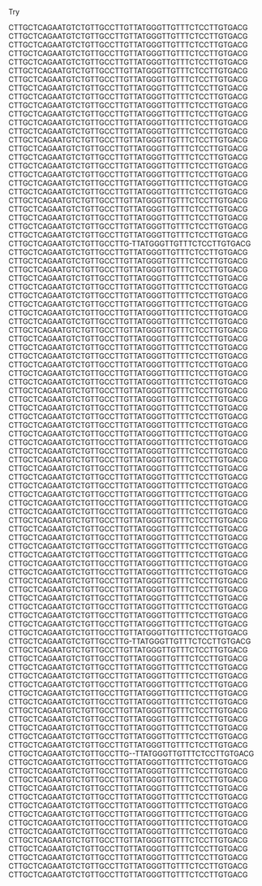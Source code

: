 Try

CTTGCTCAGAATGTCTGTTGCCTTGTTATGGGTTGTTTCTCCTTGTGACG	
CTTGCTCAGAATGTCTGTTGCCTTGTTATGGGTTGTTTCTCCTTGTGACG	
CTTGCTCAGAATGTCTGTTGCCTTGTTATGGGTTGTTTCTCCTTGTGACG	
CTTGCTCAGAATGTCTGTTGCCTTGTTATGGGTTGTTTCTCCTTGTGACG	
CTTGCTCAGAATGTCTGTTGCCTTGTTATGGGTTGTTTCTCCTTGTGACG	
CTTGCTCAGAATGTCTGTTGCCTTGTTATGGGTTGTTTCTCCTTGTGACG	
CTTGCTCAGAATGTCTGTTGCCTTGTTATGGGTTGTTTCTCCTTGTGACG	
CTTGCTCAGAATGTCTGTTGCCTTGTTATGGGTTGTTTCTCCTTGTGACG	
CTTGCTCAGAATGTCTGTTGCCTTGTTATGGGTTGTTTCTCCTTGTGACG	
CTTGCTCAGAATGTCTGTTGCCTTGTTATGGGTTGTTTCTCCTTGTGACG	
CTTGCTCAGAATGTCTGTTGCCTTGTTATGGGTTGTTTCTCCTTGTGACG	
CTTGCTCAGAATGTCTGTTGCCTTGTTATGGGTTGTTTCTCCTTGTGACG	
CTTGCTCAGAATGTCTGTTGCCTTGTTATGGGTTGTTTCTCCTTGTGACG	
CTTGCTCAGAATGTCTGTTGCCTTGTTATGGGTTGTTTCTCCTTGTGACG	
CTTGCTCAGAATGTCTGTTGCCTTGTTATGGGTTGTTTCTCCTTGTGACG	
CTTGCTCAGAATGTCTGTTGCCTTGTTATGGGTTGTTTCTCCTTGTGACG	
CTTGCTCAGAATGTCTGTTGCCTTGTTATGGGTTGTTTCTCCTTGTGACG	
CTTGCTCAGAATGTCTGTTGCCTTGTTATGGGTTGTTTCTCCTTGTGACG	
CTTGCTCAGAATGTCTGTTGCCTTGTTATGGGTTGTTTCTCCTTGTGACG	
CTTGCTCAGAATGTCTGTTGCCTTGTTATGGGTTGTTTCTCCTTGTGACG	
CTTGCTCAGAATGTCTGTTGCCTTGTTATGGGTTGTTTCTCCTTGTGACG	
CTTGCTCAGAATGTCTGTTGCCTTGTTATGGGTTGTTTCTCCTTGTGACG	
CTTGCTCAGAATGTCTGTTGCCTTGTTATGGGTTGTTTCTCCTTGTGACG	
CTTGCTCAGAATGTCTGTTGCCTTGTTATGGGTTGTTTCTCCTTGTGACG	
CTTGCTCAGAATGTCTGTTGCCTTGTTATGGGTTGTTTCTCCTTGTGACG	
CTTGCTCAGAATGTCTGTTGCCTTG-TTATGGGTTGTTTCTCCTTGTGACG	
CTTGCTCAGAATGTCTGTTGCCTTGTTATGGGTTGTTTCTCCTTGTGACG	
CTTGCTCAGAATGTCTGTTGCCTTGTTATGGGTTGTTTCTCCTTGTGACG	
CTTGCTCAGAATGTCTGTTGCCTTGTTATGGGTTGTTTCTCCTTGTGACG	
CTTGCTCAGAATGTCTGTTGCCTTGTTATGGGTTGTTTCTCCTTGTGACG	
CTTGCTCAGAATGTCTGTTGCCTTGTTATGGGTTGTTTCTCCTTGTGACG	
CTTGCTCAGAATGTCTGTTGCCTTGTTATGGGTTGTTTCTCCTTGTGACG	
CTTGCTCAGAATGTCTGTTGCCTTGTTATGGGTTGTTTCTCCTTGTGACG	
CTTGCTCAGAATGTCTGTTGCCTTGTTATGGGTTGTTTCTCCTTGTGACG	
CTTGCTCAGAATGTCTGTTGCCTTGTTATGGGTTGTTTCTCCTTGTGACG	
CTTGCTCAGAATGTCTGTTGCCTTGTTATGGGTTGTTTCTCCTTGTGACG	
CTTGCTCAGAATGTCTGTTGCCTTGTTATGGGTTGTTTCTCCTTGTGACG	
CTTGCTCAGAATGTCTGTTGCCTTGTTATGGGTTGTTTCTCCTTGTGACG	
CTTGCTCAGAATGTCTGTTGCCTTGTTATGGGTTGTTTCTCCTTGTGACG	
CTTGCTCAGAATGTCTGTTGCCTTGTTATGGGTTGTTTCTCCTTGTGACG	
CTTGCTCAGAATGTCTGTTGCCTTGTTATGGGTTGTTTCTCCTTGTGACG	
CTTGCTCAGAATGTCTGTTGCCTTGTTATGGGTTGTTTCTCCTTGTGACG	
CTTGCTCAGAATGTCTGTTGCCTTGTTATGGGTTGTTTCTCCTTGTGACG	
CTTGCTCAGAATGTCTGTTGCCTTGTTATGGGTTGTTTCTCCTTGTGACG	
CTTGCTCAGAATGTCTGTTGCCTTGTTATGGGTTGTTTCTCCTTGTGACG	
CTTGCTCAGAATGTCTGTTGCCTTGTTATGGGTTGTTTCTCCTTGTGACG	
CTTGCTCAGAATGTCTGTTGCCTTGTTATGGGTTGTTTCTCCTTGTGACG	
CTTGCTCAGAATGTCTGTTGCCTTGTTATGGGTTGTTTCTCCTTGTGACG	
CTTGCTCAGAATGTCTGTTGCCTTGTTATGGGTTGTTTCTCCTTGTGACG	
CTTGCTCAGAATGTCTGTTGCCTTGTTATGGGTTGTTTCTCCTTGTGACG	
CTTGCTCAGAATGTCTGTTGCCTTGTTATGGGTTGTTTCTCCTTGTGACG	
CTTGCTCAGAATGTCTGTTGCCTTGTTATGGGTTGTTTCTCCTTGTGACG	
CTTGCTCAGAATGTCTGTTGCCTTGTTATGGGTTGTTTCTCCTTGTGACG	
CTTGCTCAGAATGTCTGTTGCCTTGTTATGGGTTGTTTCTCCTTGTGACG	
CTTGCTCAGAATGTCTGTTGCCTTGTTATGGGTTGTTTCTCCTTGTGACG	
CTTGCTCAGAATGTCTGTTGCCTTGTTATGGGTTGTTTCTCCTTGTGACG	
CTTGCTCAGAATGTCTGTTGCCTTGTTATGGGTTGTTTCTCCTTGTGACG	
CTTGCTCAGAATGTCTGTTGCCTTGTTATGGGTTGTTTCTCCTTGTGACG	
CTTGCTCAGAATGTCTGTTGCCTTGTTATGGGTTGTTTCTCCTTGTGACG	
CTTGCTCAGAATGTCTGTTGCCTTGTTATGGGTTGTTTCTCCTTGTGACG	
CTTGCTCAGAATGTCTGTTGCCTTGTTATGGGTTGTTTCTCCTTGTGACG	
CTTGCTCAGAATGTCTGTTGCCTTGTTATGGGTTGTTTCTCCTTGTGACG	
CTTGCTCAGAATGTCTGTTGCCTTGTTATGGGTTGTTTCTCCTTGTGACG	
CTTGCTCAGAATGTCTGTTGCCTTGTTATGGGTTGTTTCTCCTTGTGACG	
CTTGCTCAGAATGTCTGTTGCCTTGTTATGGGTTGTTTCTCCTTGTGACG	
CTTGCTCAGAATGTCTGTTGCCTTGTTATGGGTTGTTTCTCCTTGTGACG	
CTTGCTCAGAATGTCTGTTGCCTTGTTATGGGTTGTTTCTCCTTGTGACG	
CTTGCTCAGAATGTCTGTTGCCTTGTTATGGGTTGTTTCTCCTTGTGACG	
CTTGCTCAGAATGTCTGTTGCCTTGTTATGGGTTGTTTCTCCTTGTGACG	
CTTGCTCAGAATGTCTGTTGCCTTGTTATGGGTTGTTTCTCCTTGTGACG	
CTTGCTCAGAATGTCTGTTGCCTTGTTATGGGTTGTTTCTCCTTGTGACG	
CTTGCTCAGAATGTCTGTTGCCTTG-TTATGGGTTGTTTCTCCTTGTGACG	
CTTGCTCAGAATGTCTGTTGCCTTGTTATGGGTTGTTTCTCCTTGTGACG	
CTTGCTCAGAATGTCTGTTGCCTTGTTATGGGTTGTTTCTCCTTGTGACG	
CTTGCTCAGAATGTCTGTTGCCTTGTTATGGGTTGTTTCTCCTTGTGACG	
CTTGCTCAGAATGTCTGTTGCCTTGTTATGGGTTGTTTCTCCTTGTGACG	
CTTGCTCAGAATGTCTGTTGCCTTGTTATGGGTTGTTTCTCCTTGTGACG	
CTTGCTCAGAATGTCTGTTGCCTTGTTATGGGTTGTTTCTCCTTGTGACG	
CTTGCTCAGAATGTCTGTTGCCTTGTTATGGGTTGTTTCTCCTTGTGACG	
CTTGCTCAGAATGTCTGTTGCCTTGTTATGGGTTGTTTCTCCTTGTGACG	
CTTGCTCAGAATGTCTGTTGCCTTGTTATGGGTTGTTTCTCCTTGTGACG	
CTTGCTCAGAATGTCTGTTGCCTTGTTATGGGTTGTTTCTCCTTGTGACG	
CTTGCTCAGAATGTCTGTTGCCTTGTTATGGGTTGTTTCTCCTTGTGACG	
CTTGCTCAGAATGTCTGTTGCCTTGTTATGGGTTGTTTCTCCTTGTGACG	
CTTGCTCAGAATGTCTGTTGCCTTG--TTATGGGTTGTTTCTCCTTGTGACG
CTTGCTCAGAATGTCTGTTGCCTTGTTATGGGTTGTTTCTCCTTGTGACG	
CTTGCTCAGAATGTCTGTTGCCTTGTTATGGGTTGTTTCTCCTTGTGACG	
CTTGCTCAGAATGTCTGTTGCCTTGTTATGGGTTGTTTCTCCTTGTGACG	
CTTGCTCAGAATGTCTGTTGCCTTGTTATGGGTTGTTTCTCCTTGTGACG	
CTTGCTCAGAATGTCTGTTGCCTTGTTATGGGTTGTTTCTCCTTGTGACG	
CTTGCTCAGAATGTCTGTTGCCTTGTTATGGGTTGTTTCTCCTTGTGACG	
CTTGCTCAGAATGTCTGTTGCCTTGTTATGGGTTGTTTCTCCTTGTGACG	
CTTGCTCAGAATGTCTGTTGCCTTGTTATGGGTTGTTTCTCCTTGTGACG	
CTTGCTCAGAATGTCTGTTGCCTTGTTATGGGTTGTTTCTCCTTGTGACG	
CTTGCTCAGAATGTCTGTTGCCTTGTTATGGGTTGTTTCTCCTTGTGACG	
CTTGCTCAGAATGTCTGTTGCCTTGTTATGGGTTGTTTCTCCTTGTGACG	
CTTGCTCAGAATGTCTGTTGCCTTGTTATGGGTTGTTTCTCCTTGTGACG	
CTTGCTCAGAATGTCTGTTGCCTTGTTATGGGTTGTTTCTCCTTGTGACG	
CTTGCTCAGAATGTCTGTTGCCTTGTTATGGGTTGTTTCTCCTTGTGACG	
